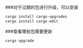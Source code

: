 ###对于过期的包进行升级，可以安装
```bash
cargo install cargo-upgrades
cargo install cargo-edit
```

###查看哪些包需要更新
```bash
cargo upgrade
```
